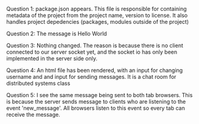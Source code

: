 Question 1: 
	package.json appears. This file is responsible for containing metadata of the project from the project name, version to license. It also handles project depedencies (packages, modules outside of the project)

Question 2: The message is Hello World

Question 3: Nothing changed. The reason is because there is no client connected to our server socket yet, and the socket io has only been implemented in the server side only.

Question 4: An html file has been rendered, with an input for changing username and and input for sending messages. It is a chat room for distributed systems class

Question 5: I see the same message being sent to both tab browsers. This is because the server sends message to clients who are listening to the event 'new_message'. All browsers listen to this event so every tab can receive the message.
